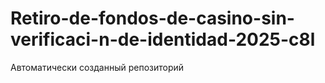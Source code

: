 # Retiro-de-fondos-de-casino-sin-verificaci-n-de-identidad-2025-c8l
Автоматически созданный репозиторий
